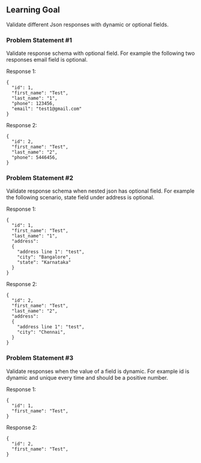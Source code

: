 ## Learning Goal
Validate different Json responses with dynamic or optional fields.

### Problem Statement #1
Validate response schema with optional field. For example the following two responses email field is optional.

Response 1:
```
{
  "id": 1,
  "first_name": "Test",
  "last_name": "1",
  "phone": 123456,
  "email": "test1@gmail.com"
}
```
Response 2:
```
{
  "id": 2,
  "first_name": "Test",
  "last_name": "2",
  "phone": 5446456,
}
```
### Problem Statement #2
Validate response schema when nested json has optional field. For example the following scenario, state field under address is optional.

Response 1:
```
{
  "id": 1,
  "first_name": "Test",
  "last_name": "1",
  "address":
  {
    "address line 1": "test",
    "city": "Bangalore",
    "state": "Karnataka"
  }
}
```
Response 2:
```
{
  "id": 2,
  "first_name": "Test",
  "last_name": "2",
  "address":
  {
    "address line 1": "test",
    "city": "Chennai",
  }
}
```
### Problem Statement #3
Validate responses when the value of a field is dynamic. For example id is dynamic and unique every time and should be a positive number.

Response 1:
```
{
  "id": 1,
  "first_name": "Test",
}
```
Response 2:
```
{
  "id": 2,
  "first_name": "Test",
}
```
